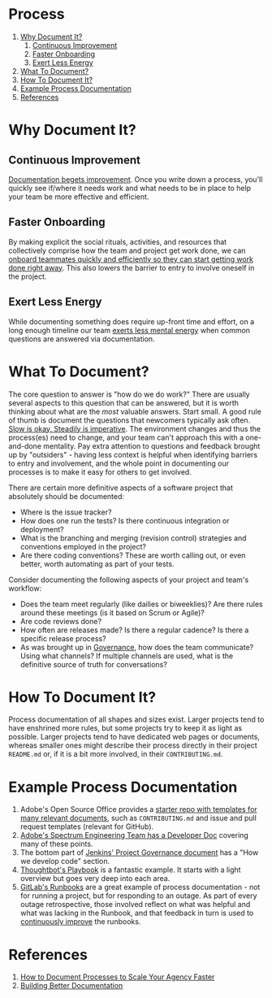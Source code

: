 # Process

1. [Why Document It?](#why-document-it)
    1. [Continuous Improvement](#continuous-improvement)
    2. [Faster Onboarding](#faster-onboarding)
    3. [Exert Less Energy](#exert-less-energy)
2. [What To Document?](#what-to-document)
3. [How To Document It?](#how-to-document-it)
4. [Example Process Documentation](#example-process-documentation)
5. [References](#references)

# Why Document It?

## Continuous Improvement

[Documentation begets improvement][document-agency]. Once you write down a process,
you'll quickly see if/where it needs work and what needs to be in place to help
your team be more effective and efficient.

## Faster Onboarding

By making explicit the social rituals, activities, and resources that
collectively comprise how the team and project get work done, we can [onboard
teammates quickly and efficiently so they can start getting work done right
away][better-docs]. This also lowers the barrier to entry to involve oneself in
the project.

## Exert Less Energy

While documenting something does require up-front time and effort, on a long enough
timeline our team [exerts less mental energy][better-docs] when common questions
are answered via documentation.

# What To Document?

The core question to answer is "how do we do work?" There are usually several
aspects to this question that can be answered, but it is worth thinking about
what are the _most_ valuable answers. Start small. A good rule of thumb is document
the questions that newcomers typically ask often. [Slow is okay. Steadily is
imperative][document-agency]. The environment changes and thus the process(es) need
to change, and your team can't approach this with a one-and-done mentality. Pay
extra attention to questions and feedback brought up by "outsiders" - having
less context is helpful when identifying barriers to entry and involvement, and
the whole point in documenting our processes is to make it easy for others to
get involved.

There are certain more definitive aspects of a software project that absolutely
should be documented:

- Where is the issue tracker?
- How does one run the tests? Is there continuous integration or deployment?
- What is the branching and merging (revision control) strategies and
    conventions employed in the project?
- Are there coding conventions? These are worth calling out, or even better,
    worth automating as part of your tests.

Consider documenting the following aspects of your project and team's workflow:

- Does the team meet regularly (like dailies or biweeklies)? Are there rules around
    these meetings (is it based on Scrum or Agile)?
- Are code reviews done?
- How often are releases made? Is there a regular cadence? Is there a specific
    release process?
- As was brought up in [Governance](Governance.md), how does the team
    communicate? Using what channels? If multiple channels are used, what is the
    definitive source of truth for conversations?

# How To Document It?

Process documentation of all shapes and sizes exist. Larger projects tend to
have enshrined more rules, but some projects try to keep it as light as
possible. Larger projects tend to have dedicated web pages or documents, whereas
smaller ones might describe their process directly in their project `README.md`
or, if it is a bit more involved, in their `CONTRIBUTING.md`.

# Example Process Documentation

1. Adobe's Open Source Office provides a [starter repo with templates for many
   relevant documents][starter-repo], such as `CONTRIBUTING.md` and issue and
   pull request templates (relevant for GitHub).
2. [Adobe's Spectrum Engineering Team has a Developer Doc][spectrum-docs]
   covering many of these points.
3. The bottom part of [Jenkins' Project Governance document][jenkins-governance]
   has a "How we develop code" section.
4. [Thoughtbot's Playbook][thoughtbot-playbook] is a fantastic example. It
   starts with a light overview but goes very deep into each area.
5. [GitLab's Runbooks][gitlab-runbooks] are a great example of process
   documentation - not for running a project, but for responding to an outage.
   As part of every outage retrospective, those involved reflect on what was
   helpful and what was lacking in the Runbook, and that feedback in turn is
   used to [continuously improve](#continuous-improvement) the runbooks.

# References

1. [How to Document Processes to Scale Your Agency Faster][document-agency]
2. [Building Better Documentation][better-docs]

[document-agency]: https://blog.hubspot.com/agency/document-agency-processes
[better-docs]: https://www.atlassian.com/software/confluence/documentation
[starter-repo]: https://git.corp.adobe.com/OpenSourceAdvisoryBoard/starter-repo
[spectrum-docs]: https://wiki.corp.adobe.com/display/AdobeDesign/Developer+Docs
[jenkins-governance]: https://jenkins.io/project/governance
[thoughtbot-playbook]: https://thoughtbot.com/playbook
[gitlab-runbooks]: https://gitlab.com/gitlab-com/runbooks
